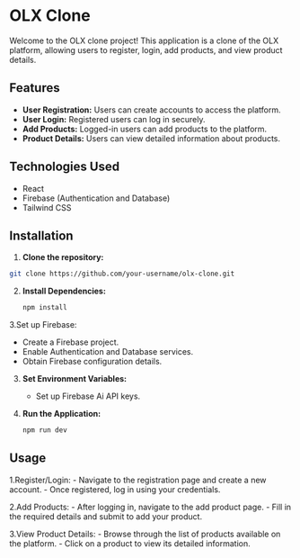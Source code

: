 # OLX Clone

Welcome to the OLX clone project! This application is a clone of the OLX platform, allowing users to register, login, add products, and view product details.

## Features

- **User Registration:** Users can create accounts to access the platform.
- **User Login:** Registered users can log in securely.
- **Add Products:** Logged-in users can add products to the platform.
- **Product Details:** Users can view detailed information about products.

## Technologies Used

- React
- Firebase (Authentication and Database)
- Tailwind CSS

## Installation

1. **Clone the repository:**

```bash
git clone https://github.com/your-username/olx-clone.git
```
2. **Install Dependencies:**
    ```bash
    npm install
    ```
3.Set up Firebase:
  - Create a Firebase project.
  - Enable Authentication and Database services.
  - Obtain Firebase configuration details.

3. **Set Environment Variables:**
    - Set up Firebase Ai API keys.

4. **Run the Application:**
    ```bash
    npm run dev
    ```


## Usage
  1.Register/Login:
      - Navigate to the registration page and create a new account.
      - Once registered, log in using your credentials.
      
  2.Add Products:
      - After logging in, navigate to the add product page.
      - Fill in the required details and submit to add your product.
      
  3.View Product Details:
      - Browse through the list of products available on the platform.
      - Click on a product to view its detailed information.
